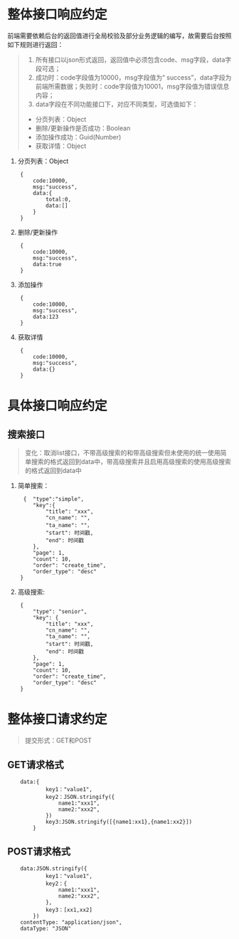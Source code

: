 # 整体接口响应约定
前端需要依赖后台的返回值进行全局校验及部分业务逻辑的编写，故需要后台按照如下规则进行返回：
> 1. 所有接口以json形式返回，返回值中必须包含code、msg字段，data字段可选；
> 2. 成功时：code字段值为10000，msg字段值为“ success”，data字段为前端所需数据；失败时：code字段值为10001，msg字段值为错误信息内容；
> 3. data字段在不同功能接口下，对应不同类型，可选值如下：
>  - 分页列表：Object
>  - 删除/更新操作是否成功：Boolean
>  - 添加操作成功：Guid(Number)
>  - 获取详情：Object

1.  分页列表：Object
```
    {
        code:10000,
        msg:"success",
        data:{
            total:0,
            data:[]
        }
    }
```
2.  删除/更新操作
```
    {
        code:10000,
        msg:"success",
        data:true
    }
```
3.  添加操作
```
    {
        code:10000,
        msg:"success",
        data:123
    }
```
4. 获取详情
```
    {
        code:10000,
        msg:"success",
        data:{}
    }
```

# 具体接口响应约定
## 搜索接口
>变化：取消list接口，不带高级搜索的和带高级搜索但未使用的统一使用简单搜索的格式返回到data中，带高级搜索并且启用高级搜索的使用高级搜索的格式返回到data中

1. 简单搜索：
```
     {  "type":"simple",
        "key":{
            "title": "xxx",
            "cn_name": "",
            "ta_name": ""，
            "start": 时间戳,
            "end": 时间戳
        },
        "page": 1,
        "count": 10,
        "order": "create_time",
        "order_type": "desc"
    }
```
2. 高级搜索:
```
    {
        "type": "senior",
        "key": {
            "title": "xxx",
            "cn_name": "",
            "ta_name": "",
            "start": 时间戳,
            "end": 时间戳
        },
        "page": 1,
        "count": 10,
        "order": "create_time",
        "order_type": "desc"
    }
```

# 整体接口请求约定

>提交形式：GET和POST

## GET请求格式
```
    data:{
            key1："value1",        
            key2：JSON.stringify({
                name1:"xxx1",
                name2:"xxx2",
            })
            key3:JSON.stringify([{name1:xx1},{name1:xx2}])
        }
```

## POST请求格式
```
    data:JSON.stringify({
            key1："value1",        
            key2：{
                name1:"xxx1",
                name2:"xxx2",
            },
            key3：[xx1,xx2]
        })
    contentType: "application/json",
    dataType: "JSON"
```









